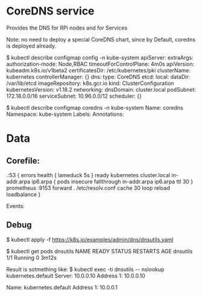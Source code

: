 # CoreDNS service

Provides the DNS for RPi nodes and for Services

Note: no need to deploy a special CoreDNS chart, since by Default, coredns is deployed already.

$ kubectl describe configmap config -n kube-system
apiServer:
  extraArgs:
    authorization-mode: Node,RBAC
  timeoutForControlPlane: 4m0s
apiVersion: kubeadm.k8s.io/v1beta2
certificatesDir: /etc/kubernetes/pki
clusterName: kubernetes
controllerManager: {}
dns:
  type: CoreDNS
etcd:
  local:
    dataDir: /var/lib/etcd
imageRepository: k8s.gcr.io
kind: ClusterConfiguration
kubernetesVersion: v1.18.2
networking:
  dnsDomain: cluster.local
  podSubnet: 172.18.0.0/16
  serviceSubnet: 10.96.0.0/12
scheduler: {}

$ kubectl describe configmap coredns -n kube-system
Name:         coredns
Namespace:    kube-system
Labels:       <none>
Annotations:  <none>

Data
====
Corefile:
----
.:53 {
    errors
    health {
       lameduck 5s
    }
    ready
    kubernetes cluster.local in-addr.arpa ip6.arpa {
       pods insecure
       fallthrough in-addr.arpa ip6.arpa
       ttl 30
    }
    prometheus :9153
    forward . /etc/resolv.conf
    cache 30
    loop
    reload
    loadbalance
}

Events:  <none>
## Debug
$ kubectl apply -f https://k8s.io/examples/admin/dns/dnsutils.yaml                                                                        

$ kubectl get pods dnsutils
NAME       READY   STATUS    RESTARTS   AGE
dnsutils   1/1     Running   0          3m12s

Result is sotmething like:
$ kubectl exec -ti dnsutils -- nslookup kubernetes.default
Server:    10.0.0.10
Address 1: 10.0.0.10

Name:      kubernetes.default
Address 1: 10.0.0.1
